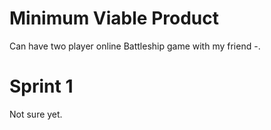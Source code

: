 # Minimum Viable Product

Can have two player online Battleship game with my friend -.

# Sprint 1

Not sure yet.
